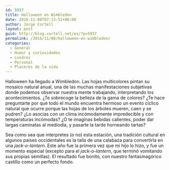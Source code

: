 ```yaml
---
id: 5937
title: Halloween en Wimbledon
date: 2016-11-08T07:13:51+00:00
author: Jorge Cortell
layout: post
guid: http://blog.cortell.net/es/?p=5937
permalink: /2016/11/08/halloween-en-wimbledon/
categories:
  - General
  - Humor y curiosidades
  - Londres
  - Personal
  - Placeres de la vida
---
```


  
Halloween ha llegado a Wimbledon. Las hojas multicolores pintan su mosaico natural anual, una de las muchas manifestaciones subjetivas donde podemos observar nuestra mente trabajando, interpretando los acontecimientos. ¿Te sobrecoge la belleza de la gama de colores? ¿Te hace preguntarte por qué todo el mundo encuentra hermoso un evento cíclico natural que ocurre porque las hojas de los árboles mueren, caen y se pudren? ¿Lo asocias con un clima incómodamente impredecible y con temperaturas incómodas? ¿O te imaginas bebidas calientes, poder dar largas caminatas al mediodía, y pasarte la tarde horneando tartas?

Sea como sea que interpretes (o no) esta estación, una tradición cultural en algunos países occidentales es la talla de una calabaza para convertirla en una _jack-o-lantern_. Este año fue la primera vez que mi hijo lo hizo, y fue un momento especial (excepto para el _jack-o-lantern_, que terminó vomitando sus propias semillas). El resultado fue bonito, con nuestro fantasmagórico castillo como un perfecto fondo.